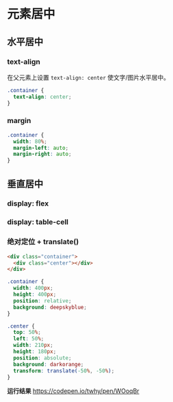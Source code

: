 # 元素居中

## 水平居中
### text-align
在父元素上设置 `text-align: center` 使文字/图片水平居中。
```css
.container {
  text-align: center;
}
```

### margin
```css
.container {
  width: 80%;
  margin-left: auto;
  margin-right: auto;
}
```

## 垂直居中
### display: flex

### display: table-cell

### 绝对定位 + translate()
```html
<div class="container">
  <div class="center"></div>
</div>
```
```css
.container {
  width: 400px;
  height: 400px;
  position: relative;
  background: deepskyblue;
}

.center {
  top: 50%;
  left: 50%;
  width: 210px;
  height: 180px;
  position: absolute;
  background: darkorange;
  transform: translate(-50%, -50%);
}
```
**运行结果** https://codepen.io/twhy/pen/WOoqBr

